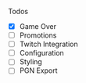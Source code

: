 Todos
- [X] Game Over
- [ ] Promotions
- [ ] Twitch Integration
- [ ] Configuration
- [ ] Styling
- [ ] PGN Export